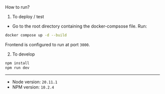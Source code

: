 How to run?

1. To deploy / test

- Go to the root directory containing the docker-compsose file.
  Run:

```bash
docker compose up -d --build
```

Frontend is configured to run at port `3000`.

2. To develop

```bash
npm install
npm run dev
```

---

- Node version: `20.11.1`
- NPM version: `10.2.4`
